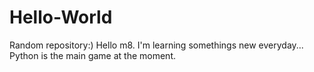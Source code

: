 # Hello-World
Random repository:)
Hello m8.
I'm learning somethings new everyday...
Python is the main game at the moment.
